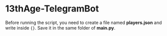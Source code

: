 # 13thAge-TelegramBot
Before running the script, you need to create a file named **players.json** and write inside `{}`.
Save it in the same folder of **main.py**.